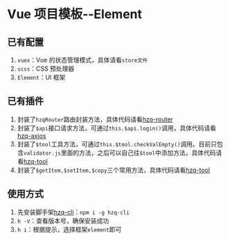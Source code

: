 # Vue 项目模板--Element

## 已有配置

1. `vuex`：Vue 的状态管理模式，具体请看`store文件`
1. `scss`：CSS 预处理器
1. `Element`：UI 框架

## 已有插件

1. 封装了`hzqRouter`路由封装方法，具体代码请看[hzq-router](https://github.com/MrHzq/hzq-router)
1. 封装了`$api`接口请求方法，可通过`this.$api.login()`调用，具体代码请看[hzq-axios](https://github.com/MrHzq/hzq-axios)
1. 封装了`$tool`工具方法，可通过`this.$tool.checkValEmpty()`调用。目前只包含`validator.js`里面的方法，之后可以自己往`$tool`中添加方法，具体代码请看[hzq-tool](https://github.com/MrHzq/hzq-tool)
1. 封装了`$getItem,$setItem,$copy`三个常用方法，具体代码请看[hzq-tool](https://github.com/MrHzq/hzq-tool)

## 使用方式

1. 先安装脚手架[hzq-cli](https://www.npmjs.com/package/hzq-cli)：`npm i -g hzq-cli`
1. `h -V`：查看版本号，确保安装成功
1. `h i`：根据提示，选择框架`element`即可
